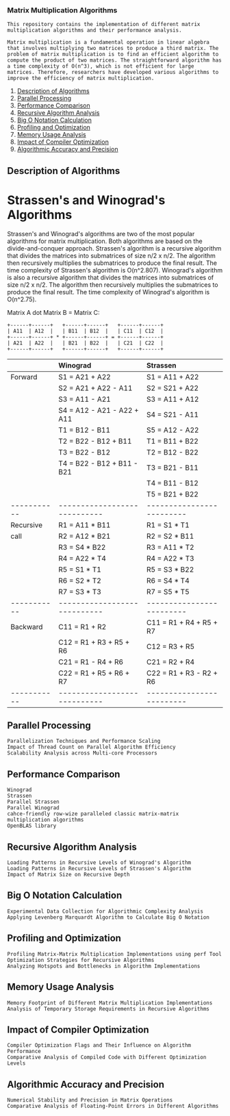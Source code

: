 ### Matrix Multiplication Algorithms

    This repository contains the implementation of different matrix multiplication algorithms and their performance analysis.

    Matrix multiplication is a fundamental operation in linear algebra that involves multiplying two matrices to produce a third matrix. The problem of matrix multiplication is to find an efficient algorithm to compute the product of two matrices. The straightforward algorithm has a time complexity of O(n^3), which is not efficient for large matrices. Therefore, researchers have developed various algorithms to improve the efficiency of matrix multiplication.

1. [Description of Algorithms](#description-of-algorithms)
2. [Parallel Processing](#parallel-processing)
3. [Performance Comparison](#performance-comparison)
4. [Recursive Algorithm Analysis](#recursive-algorithm-analysis)
5. [Big O Notation Calculation](#big-o-notation-calculation)
6. [Profiling and Optimization](#profiling-and-optimization)
7. [Memory Usage Analysis](#memory-usage-analysis)
8. [Impact of Compiler Optimization](#impact-of-compiler-optimization)
9. [Algorithmic Accuracy and Precision](#algorithmic-accuracy-and-precision)

## Description of Algorithms
# Strassen's and Winograd's Algorithms
Strassen's and Winograd's algorithms are two of the most popular algorithms for matrix multiplication. Both algorithms are based on the divide-and-conquer approach. Strassen's algorithm is a recursive algorithm that divides the matrices into submatrices of size n/2 x n/2. The algorithm then recursively multiplies the submatrices to produce the final result. The time complexity of Strassen's algorithm is O(n^2.807). Winograd's algorithm is also a recursive algorithm that divides the matrices into submatrices of size n/2 x n/2. The algorithm then recursively multiplies the submatrices to produce the final result. The time complexity of Winograd's algorithm is O(n^2.75).

Matrix A dot Matrix B = Matrix C:

    +------+------+   +------+------+   +------+------+
    | A11  | A12  |   | B11  | B12  |   | C11  | C12  |
    +------+------+ * +------+------+ = +------+------+
    | A21  | A22  |   | B21  | B22  |   | C21  | C22  |
    +------+------+   +------+------+   +------+------+

|           |      Winograd              |  Strassen               |
|-----------|:---------------------------|:------------------------|
| Forward   | S1 = A21 + A22             | S1 = A11 + A22          |
|           | S2 = A21 + A22 - A11       | S2 = S21 + A22          |
|           | S3 = A11 - A21             | S3 = A11 + A12          |
|           | S4 = A12 - A21 - A22 + A11 | S4 = S21 - A11          |
|           | T1 = B12 - B11             | S5 = A12 - A22          |
|           | T2 = B22 - B12 + B11       | T1 = B11 + B22          |
|           | T3 = B22 - B12             | T2 = B12 - B22          |
|           | T4 = B22 - B12 + B11 - B21 | T3 = B21 - B11          |
|           |                            | T4 = B11 - B12          |
|           |                            | T5 = B21 + B22          |
|-----------|----------------------------|-------------------------|
| Recursive | R1 = A11 * B11             | R1 = S1 * T1            |
| call      | R2 = A12 * B21             | R2 = S2 * B11           |
|           | R3 = S4 * B22              | R3 = A11 * T2           |
|           | R4 = A22 * T4              | R4 = A22 * T3           |
|           | R5 = S1 * T1               | R5 = S3 * B22           |
|           | R6 = S2 * T2               | R6 = S4 * T4            |
|           | R7 = S3 * T3               | R7 = S5 * T5            |
|-----------|----------------------------|-------------------------|
| Backward  | C11 = R1 + R2              | C11 = R1 + R4 + R5 + R7 |
|           | C12 = R1 + R3 + R5 + R6    | C12 = R3 + R5           |
|           | C21 = R1 - R4 + R6         | C21 = R2 + R4           |
|           | C22 = R1 + R5 + R6 + R7    | C22 = R1 + R3 - R2 + R6 |
|-----------|----------------------------|-------------------------|


## Parallel Processing

    Parallelization Techniques and Performance Scaling
    Impact of Thread Count on Parallel Algorithm Efficiency
    Scalability Analysis across Multi-core Processors

## Performance Comparison

    Winograd
    Strassen
    Parallel Strassen
    Parallel Winograd
    cahce-friendly row-wize paralleled classic matrix-matrix multiplication algorithms
    OpenBLAS library

## Recursive Algorithm Analysis

    Loading Patterns in Recursive Levels of Winograd's Algorithm
    Loading Patterns in Recursive Levels of Strassen's Algorithm
    Impact of Matrix Size on Recursive Depth

## Big O Notation Calculation

    Experimental Data Collection for Algorithmic Complexity Analysis
    Applying Levenberg Marquardt Algorithm to Calculate Big O Notation

## Profiling and Optimization

    Profiling Matrix-Matrix Multiplication Implementations using perf Tool
    Optimization Strategies for Recursive Algorithms
    Analyzing Hotspots and Bottlenecks in Algorithm Implementations

## Memory Usage Analysis

    Memory Footprint of Different Matrix Multiplication Implementations
    Analysis of Temporary Storage Requirements in Recursive Algorithms

## Impact of Compiler Optimization

    Compiler Optimization Flags and Their Influence on Algorithm Performance
    Comparative Analysis of Compiled Code with Different Optimization Levels

## Algorithmic Accuracy and Precision

    Numerical Stability and Precision in Matrix Operations
    Comparative Analysis of Floating-Point Errors in Different Algorithms
